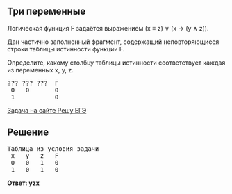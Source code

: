## Три переменные

Логическая функция F задаётся выражением (x ≡ z) ∨ (x → (y ∧ z)).

Дан частично заполненный фрагмент, содержащий неповторяющиеся строки таблицы истинности функции F.

Определите, какому столбцу таблицы истинности соответствует каждая из переменных x, y, z.

<pre>
???	???	???	 F
 0   0       0
 1           0
</pre>

[Задача на сайте Решу ЕГЭ](https://inf-ege.sdamgia.ru/problem?id=15097)

## Решение

<pre>
Таблица из условия задачи
 x   y   z   F
 0   0   1   0
 1   0   1   0
</pre>

**Ответ: yzx**